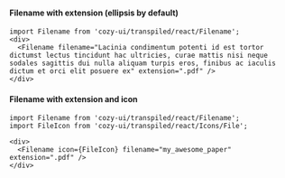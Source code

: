 #### Filename with extension (ellipsis by default)

```
import Filename from 'cozy-ui/transpiled/react/Filename';
<div>
  <Filename filename="Lacinia condimentum potenti id est tortor dictumst lectus tincidunt hac ultricies, curae mattis nisi neque sodales sagittis dui nulla aliquam turpis eros, finibus ac iaculis dictum et orci elit posuere ex" extension=".pdf" />
</div>
```

#### Filename with extension and icon

```
import Filename from 'cozy-ui/transpiled/react/Filename';
import FileIcon from 'cozy-ui/transpiled/react/Icons/File';

<div>
  <Filename icon={FileIcon} filename="my_awesome_paper" extension=".pdf" />
</div>
```
